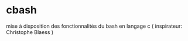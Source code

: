 # cbash
mise à disposition des fonctionnalités du bash en langage c ( inspirateur: Christophe Blaess )
